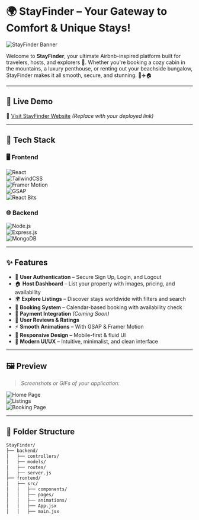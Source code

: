 # 🌍 StayFinder – Your Gateway to Comfort & Unique Stays!

![StayFinder Banner](frontend/public/stayfinder.png)

Welcome to **StayFinder**, your ultimate Airbnb-inspired platform built for travelers, hosts, and explorers 🌄. Whether you're booking a cozy cabin in the mountains, a luxury penthouse, or renting out your beachside bungalow, StayFinder makes it all smooth, secure, and stunning. 💼✈️🏠

---

## 🚀 Live Demo

🔗 [Visit StayFinder Website](#) *(Replace with your deployed link)*

---

## 🧰 Tech Stack

### 🖥️ Frontend
![React](https://img.shields.io/badge/React-61DAFB?style=for-the-badge&logo=react)  
![TailwindCSS](https://img.shields.io/badge/TailwindCSS-06B6D4?style=for-the-badge&logo=tailwind-css)  
![Framer Motion](https://img.shields.io/badge/Framer--Motion-EF008F?style=for-the-badge&logo=framer)  
![GSAP](https://img.shields.io/badge/GSAP-88CE02?style=for-the-badge&logo=greensock)  
![React Bits](https://img.shields.io/badge/React--Bits-000000?style=for-the-badge)

### 🌐 Backend
![Node.js](https://img.shields.io/badge/Node.js-339933?style=for-the-badge&logo=nodedotjs)  
![Express.js](https://img.shields.io/badge/Express.js-000000?style=for-the-badge&logo=express)  
![MongoDB](https://img.shields.io/badge/MongoDB-47A248?style=for-the-badge&logo=mongodb)

---

## ✨ Features

- 🔐 **User Authentication** – Secure Sign Up, Login, and Logout
- 🏠 **Host Dashboard** – List your property with images, pricing, and availability
- 🌍 **Explore Listings** – Discover stays worldwide with filters and search
- 📅 **Booking System** – Calendar-based booking with availability check
- 🧾 **Payment Integration** *(Coming Soon)*
- 💬 **User Reviews & Ratings**
- ⚡ **Smooth Animations** – With GSAP & Framer Motion
- 📱 **Responsive Design** – Mobile-first & fluid UI
- 🌈 **Modern UI/UX** – Intuitive, minimalist, and clean interface

---

## 🖼️ Preview

> *Screenshots or GIFs of your application:*

![Home Page](https://picsum.photos/600/300?random=2)  
![Listings](https://picsum.photos/600/300?random=3)  
![Booking Page](https://picsum.photos/600/300?random=4)

---

## 📁 Folder Structure

```bash
StayFinder/
├── backend/
│   ├── controllers/
│   ├── models/
│   ├── routes/
│   ├── server.js
├── frontend/
│   ├── src/
│   │   ├── components/
│   │   ├── pages/
│   │   ├── animations/
│   │   ├── App.jsx
│   │   ├── main.jsx
